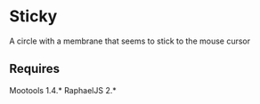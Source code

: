 Sticky
======

A circle with a membrane that seems to stick to the mouse cursor

Requires
--------

Mootools 1.4.*
RaphaelJS 2.*